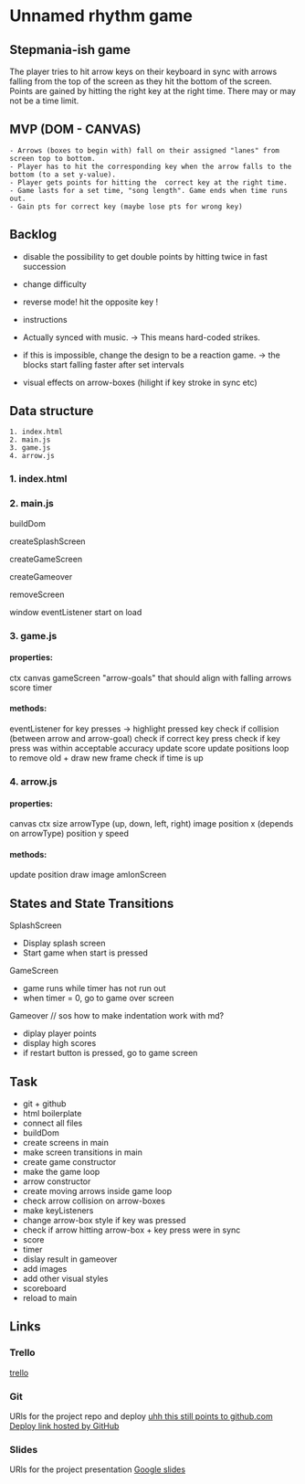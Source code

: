 # Unnamed rhythm game

## Stepmania-ish game

The player tries to hit arrow keys on their keyboard in sync with arrows falling from the top of the screen as they hit the bottom of the screen. Points are gained by hitting the right key at the right time. There may or may not be a time limit.


## MVP (DOM - CANVAS)
	- Arrows (boxes to begin with) fall on their assigned "lanes" from screen top to bottom.
	- Player has to hit the corresponding key when the arrow falls to the bottom (to a set y-value).
	- Player gets points for hitting the  correct key at the right time.
	- Game lasts for a set time, "song length". Game ends when time runs out.
    - Gain pts for correct key (maybe lose pts for wrong key)


## Backlog
- disable the possibility to get double points by hitting twice in fast succession
- change difficulty
- reverse mode! hit the opposite key !
- instructions

- Actually synced with music.
-> This means hard-coded strikes.

- if this is impossible, change the design to be a reaction game.
-> the blocks start falling faster after set intervals

- visual effects on arrow-boxes (hilight if key stroke in sync etc)


## Data structure
	1. index.html
	2. main.js
	3. game.js
    4. arrow.js

### 1. index.html

### 2. main.js
buildDom

createSplashScreen

createGameScreen

createGameover

removeScreen

window eventListener start on load

### 3. game.js
#### properties:
ctx
canvas
gameScreen
"arrow-goals" that should align with falling arrows
score
timer

#### methods:
eventListener for key presses -> highlight pressed key
check if collision (between arrow and arrow-goal)
check if correct key press
check if key press was within acceptable accuracy
update score
update positions
loop to remove old + draw new frame
check if time is up

### 4. arrow.js
#### properties:
canvas
ctx
size
arrowType (up, down, left, right)
image
position x (depends on arrowType)
position y
speed

#### methods:
update position
draw image
amIonScreen

## States and State Transitions

SplashScreen
   - Display splash screen
   - Start game when start is pressed

GameScreen
   - game runs while timer has not run out
   - when timer = 0, go to game over screen

Gameover // sos how to make indentation work with md?
   - diplay player points
   - display high scores
   - if restart button is pressed, go to game screen


## Task
- git + github
- html boilerplate
- connect all files
- buildDom
- create screens in main
- make screen transitions in main
- create game constructor
- make the game loop
- arrow constructor
- create moving arrows inside game loop
- check arrow collision on arrow-boxes
- make keyListeners
- change arrow-box style if key was pressed
- check if arrow hitting arrow-box + key press were in sync
- score 
- timer
- dislay result in gameover
- add images
- add other visual styles
- scoreboard
- reload to main


## Links


### Trello
[trello](https://trello.com/b/UGy7IOLt/m1-project-game#)


### Git
URls for the project repo and deploy
[uhh this still points to github.com](http://github.com) 
[Deploy link hosted by GitHub](https://fetaplop.github.io/m1-project-game/)


### Slides
URls for the project presentation [Google slides](https://docs.google.com/presentation/d/1fADS9TJ1p2xlASEBgkmZ8av84xYwjbxrhJwSp7mYoDE/edit?usp=sharing)

